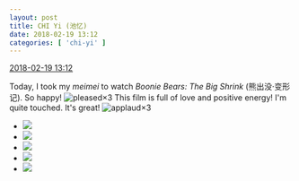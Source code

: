 ```yaml
---
layout: post
title: CHI Yi (池忆)
date: 2018-02-19 13:12
categories: [ 'chi-yi' ]
---
```


<div class="weibo-info">
  <a href="https://weibo.com/6117581836/G3Pop1kza">2018-02-19 13:12</a>
</div>

Today, I took my *meimei* to watch *Boonie Bears: The Big Shrink* (熊出没·变形记). So happy! ![pleased](https://img.t.sinajs.cn/t4/appstyle/expression/ext/normal/0b/tootha_org.gif)×3 This film is full of love and positive energy! I'm quite touched. It's great! ![applaud](https://img.t.sinajs.cn/t4/appstyle/expression/ext/normal/36/gza_org.gif)×3

<!-- more -->

<ul class="weibo-pic-list-2">
  <li class="weibo-pic">
    <a href="//wx1.sinaimg.cn/mw690/006G0KuMly1foloe3vl5ej30qo0zijxd.jpg"><img src="//wx1.sinaimg.cn/thumb150/006G0KuMly1foloe3vl5ej30qo0zijxd.jpg"/></a>
  </li>
  <li class="weibo-pic">
    <a href="//wx2.sinaimg.cn/mw690/006G0KuMly1foloe4h1vbj30zi0qon2t.jpg"><img src="//wx2.sinaimg.cn/thumb150/006G0KuMly1foloe4h1vbj30zi0qon2t.jpg"/></a>
  </li>
  <li class="weibo-pic">
    <a href="//wx2.sinaimg.cn/mw690/006G0KuMly1foloe30otkj30qo0zin3q.jpg"><img src="//wx2.sinaimg.cn/thumb150/006G0KuMly1foloe30otkj30qo0zin3q.jpg"/></a>
  </li>
  <li class="weibo-pic">
    <a href="//wx3.sinaimg.cn/mw690/006G0KuMly1foloe51n49j30qo0ziafn.jpg"><img src="//wx3.sinaimg.cn/thumb150/006G0KuMly1foloe51n49j30qo0ziafn.jpg"/></a>
  </li>
  <li class="weibo-pic">
    <a href="//wx4.sinaimg.cn/mw690/006G0KuMly1foloe5ueonj30qo0zijz2.jpg"><img src="//wx4.sinaimg.cn/thumb150/006G0KuMly1foloe5ueonj30qo0zijz2.jpg"/></a>
  </li>
</ul>
